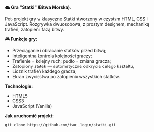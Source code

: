 **🛳️ Gra "Statki" (Bitwa Morska)**.

Pet-projekt gry w klasyczne Statki stworzony w czystym HTML, CSS i JavaScript.
Rozgrywka dwuosobowa, z prostym designem, mechaniką trafień, zatopień i fazą bitwy.

**🎮 Funkcje gry:**
- Przeciąganie i obracanie statków przed bitwą;
- Inteligentna kontrola kolejności graczy;
- Trafienie = kolejny ruch; pudło = zmiana gracza;
- Zatopiony statek — automatyczne odkrycie całego kształtu;
- Licznik trafień każdego gracza;
- Ekran zwycięstwa po zatopieniu wszystkich statków.

**Technologie:**
- HTML5
- CSS3
- JavaScript (Vanilla)

**Jak uruchomić projekt:**

`git clone https://github.com/twoj_login/statki.git
`
